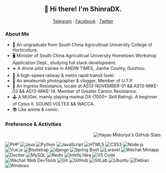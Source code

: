 <h2 align="center">👋 Hi there! I'm ShinraDX.</h2>
<p align="center">
  <!--<a href="https://hayamido.moe" target="_blank">Blog</a> ·-->
  <a href="https://t.me/sh1nra_midx" target="_blank">Telegram</a> ·
  <a href="https://www.facebook.com/sh1nra.midx" target="_blank">Facebook</a> ·
  <a href="https://twitter.com/SH1NRA_MIDX" target="_blank">Twitter</a>
</p>
<h3 align="left">About Me</h3>
<p align="left">
  <ul>
    <li>🌱 An ungraduate from South China Agricultrual University College of Horticulture.</li>
    <li>🖥 Minister of South China Agricultrual University Hometown Workshop Application Dept., studying full stack development.</li>
    <li>✈️ A drone pilot trainee in ANDIN TIMES, Jianhe County, Guizhou.</li>
    <li>🚅 A high-speed railway & metro rapid transit lover.</li>
    <li>📸 An amateurish photographer & vlogger. Member of U.T.P.</li>
    <li>🏃 An Ingress Resistance, locate at AS13-NOVEMBER-01 && AS13-MIKE-03 && AS13-MIKE-14. Member of Greater Canton Resistance.</li>
    <li>🕹 A MUGer, mainly playing maimai DX (7000+ Skill Rating). A beginner of Cytus II, SOUND VOLTEX && WACCA.</li>
    <li>📚 Like anime & comic.</li>
  </ul>
</p>
<h3 align="left">Preference & Activities</h3>
<img align="right" src="https://github-readme-stats.vercel.app/api?username=hayamido&show_icons=true&hide_border=true" alt="Hayao Midoriya's GitHub Stats">
<br>
<p align="left">
  <img src="https://img.shields.io/badge/-PHP-8892bf?logo=php&logoColor=white" alt="PHP"> 
  <img src="https://img.shields.io/badge/-Java-e11e21?logo=java&logoColor=white" alt="Java"> 
  <img src="https://img.shields.io/badge/-Python-000000?logo=python" alt="Python"> 
  <img src="https://img.shields.io/badge/-JavaScript-000000?logo=javascript" alt="JavaScript"> 
  <img src="https://img.shields.io/badge/-HTML5-e44d25?logo=html5&logoColor=white" alt="HTML5"> 
  <img src="https://img.shields.io/badge/-CSS3-2747eb?logo=css3&logoColor=white" alt="CSS3">
  <img src="https://img.shields.io/badge/-Node.js-000000?logo=node.js" alt="Node.js"> 
  <img src="https://img.shields.io/badge/-Vue.js-000000?logo=vue.js" alt="Vue.js"> 
  <img src="https://img.shields.io/badge/-Bootstrap-553d7b?logo=bootstrap&logoColor=white" alt="Bootstrap"> 
  <img src="https://img.shields.io/badge/-django-0c4b33?logo=django&logoColor=white" alt="django"> 
  <img src="https://img.shields.io/badge/-Spring Boot-6db33f?logo=spring&logoColor=white" alt="Spring Boot"> 
  <img src="https://img.shields.io/badge/-Laravel-000000?logo=laravel" alt="Laravel"> 
  <img src="https://img.shields.io/badge/-Wechat Miniapp-0fc15f?logo=wechat&logoColor=white" alt="Wechat Miniapp">
  <br>
  <img src="https://img.shields.io/badge/-Docker-2496ed?logo=Docker&logoColor=white" alt="Docker"> 
  <img src="https://img.shields.io/badge/-MySQL-4479a1?logo=MySQL&logoColor=white" alt="MySQL"> 
  <img src="https://img.shields.io/badge/-Redis-dc382d?logo=Redis&logoColor=white" alt="Redis"> 
  <img src="https://img.shields.io/badge/-Intellij Idea-000000?logo=Intellij%20Idea&logoColor=white" alt="Intellij Idea"> 
  <img src="https://img.shields.io/badge/-Visual Studio Code-007acc?logo=Visual%20Studio%20Code&logoColor=white" alt="VS Code"> 
  <img src="https://img.shields.io/badge/-Wechat Web DevTools-0fc15f?logo=wechat&logoColor=white" alt="Wechat Web DevTools"> 
  <img src="https://img.shields.io/badge/-Git-f05032?logo=git&logoColor=white" alt="Git"> 
  <img src="https://img.shields.io/badge/-GitHub-000000?logo=github&logoColor=white" alt="GitHub"> 
  <img src="https://img.shields.io/badge/-GitLab-553d7b?logo=gitlab" alt="GitLab">
  <img src="https://img.shields.io/badge/-Ubuntu-e95420?logo=Ubuntu&logoColor=white" alt="Ubuntu">
  <img src="https://img.shields.io/badge/-Debian-a81d33?logo=Debian&logoColor=white" alt="Debian">
  <img src="https://img.shields.io/badge/-Windows-0078d6?logo=Windows&logoColor=white" alt="Windows">
</p>
<!--
**hayamido/hayamido** is a ✨ _special_ ✨ repository because its `README.md` (this file) appears on your GitHub profile.

Here are some ideas to get you started:

- 🔭 I’m currently working on ...
- 🌱 I’m currently learning ...
- 👯 I’m looking to collaborate on ...
- 🤔 I’m looking for help with ...
- 💬 Ask me about ...
- 📫 How to reach me: ...
- 😄 Pronouns: ...
- ⚡ Fun fact: ...
-->

<!-- REF
https://github.com/NachtgeistW/NachtgeistW
https://github.com/hritik5102/hritik5102
-->
